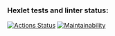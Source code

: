 ### Hexlet tests and linter status:
[![Actions Status](https://github.com/nurtilek02/frontend-project-44/workflows/hexlet-check/badge.svg)](https://github.com/nurtilek02/frontend-project-44/actions)
[![Maintainability](https://api.codeclimate.com/v1/badges/87964691ace48d9339e8/maintainability)](https://codeclimate.com/github/nurtilek02/frontend-project-44/maintainability)